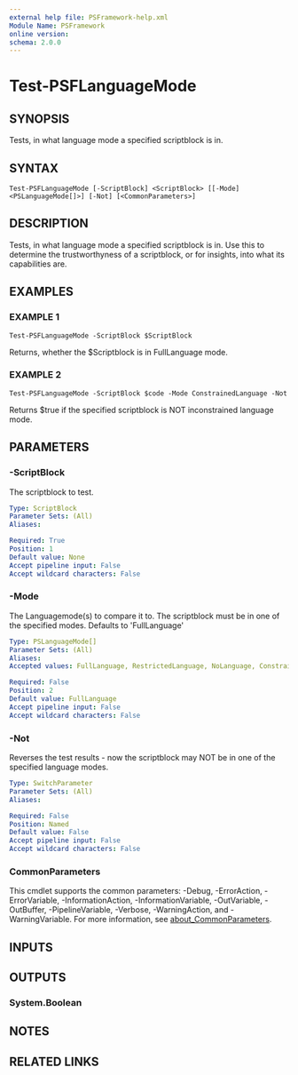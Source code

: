 ```yaml
---
external help file: PSFramework-help.xml
Module Name: PSFramework
online version:
schema: 2.0.0
---
```


# Test-PSFLanguageMode

## SYNOPSIS
Tests, in what language mode a specified scriptblock is in.

## SYNTAX

```
Test-PSFLanguageMode [-ScriptBlock] <ScriptBlock> [[-Mode] <PSLanguageMode[]>] [-Not] [<CommonParameters>]
```

## DESCRIPTION
Tests, in what language mode a specified scriptblock is in.
Use this to determine the trustworthyness of a scriptblock, or for insights, into what its capabilities are.

## EXAMPLES

### EXAMPLE 1
```
Test-PSFLanguageMode -ScriptBlock $ScriptBlock
```

Returns, whether the $Scriptblock is in FullLanguage mode.

### EXAMPLE 2
```
Test-PSFLanguageMode -ScriptBlock $code -Mode ConstrainedLanguage -Not
```

Returns $true if the specified scriptblock is NOT inconstrained language mode.

## PARAMETERS

### -ScriptBlock
The scriptblock to test.

```yaml
Type: ScriptBlock
Parameter Sets: (All)
Aliases:

Required: True
Position: 1
Default value: None
Accept pipeline input: False
Accept wildcard characters: False
```

### -Mode
The Languagemode(s) to compare it to.
The scriptblock must be in one of the specified modes.
Defaults to 'FullLanguage'

```yaml
Type: PSLanguageMode[]
Parameter Sets: (All)
Aliases:
Accepted values: FullLanguage, RestrictedLanguage, NoLanguage, ConstrainedLanguage

Required: False
Position: 2
Default value: FullLanguage
Accept pipeline input: False
Accept wildcard characters: False
```

### -Not
Reverses the test results - now the scriptblock may NOT be in one of the specified language modes.

```yaml
Type: SwitchParameter
Parameter Sets: (All)
Aliases:

Required: False
Position: Named
Default value: False
Accept pipeline input: False
Accept wildcard characters: False
```

### CommonParameters
This cmdlet supports the common parameters: -Debug, -ErrorAction, -ErrorVariable, -InformationAction, -InformationVariable, -OutVariable, -OutBuffer, -PipelineVariable, -Verbose, -WarningAction, and -WarningVariable. For more information, see [about_CommonParameters](http://go.microsoft.com/fwlink/?LinkID=113216).

## INPUTS

## OUTPUTS

### System.Boolean
## NOTES

## RELATED LINKS

